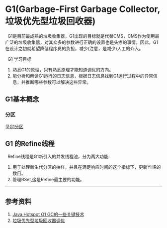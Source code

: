 # G1(Garbage-First Garbage Collector,垃圾优先型垃圾回收器)
&nbsp;&nbsp;G1是目前最成熟的垃圾收集器，G1出现的目标就是代替CMS，CMS作为使用最广泛的垃圾收集器，对其众多的参数进行正确的设置也是头疼的事情。因此，G1在设计之初就希望降低程序员的负担，减少(注意，是减少)人工的介入。

&nbsp;&nbsp;G1 学习目标
1. 熟悉G1的原理，只有熟悉原理才能知道调优的方向。
2. 能分析和解读G1运行的日志信息，根据日志信息找到G1运行过程中的异常信息，并推断哪些参数可以解决这些异常。

## G1基本概念
### 分区
见[G1分区](./002.G1分区.md)
## G1 的Refine线程
&nbsp;&nbsp;Refine线程是G1新引入的并发线程池，分为两大功能:
1. 用于处理新生代分区的抽样，并且在满足响应时间的这个指标下，更新YHR的数目。
2. 管理RSet,这是Refine最主要的功能。

---
## 参考资料
1. [Java Hotspot G1 GC的一些关键技术](https://tech.meituan.com/2016/09/23/g1.html)
2. [垃圾优先型垃圾回收器调优](https://www.oracle.com/cn/technical-resources/articles/java/g1gc.html)